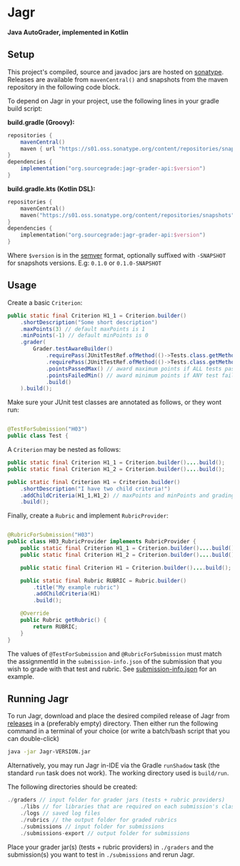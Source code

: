 # Jagr

**Java AutoGrader, implemented in Kotlin**

## Setup

This project's compiled, source and javadoc jars are hosted on [sonatype](https://s01.oss.sonatype.org). Releases are available
from `mavenCentral()` and snapshots from the maven repository in the following code block.

To depend on Jagr in your project, use the following lines in your gradle build script:

**build.gradle (Groovy):**

```groovy
repositories {
    mavenCentral()
    maven { url "https://s01.oss.sonatype.org/content/repositories/snapshots" } // only needed for snapshot versions
}
dependencies {
    implementation("org.sourcegrade:jagr-grader-api:$version")
}
```

**build.gradle.kts (Kotlin DSL):**

```kotlin
repositories {
    mavenCentral()
    maven("https://s01.oss.sonatype.org/content/repositories/snapshots") // only needed for snapshot versions
}
dependencies {
    implementation("org.sourcegrade:jagr-grader-api:$version")
}
```

Where `$version` is in the [semver](https://semver.org/) format, optionally suffixed with `-SNAPSHOT` for snapshots versions.
E.g: `0.1.0` or `0.1.0-SNAPSHOT`

## Usage

Create a basic `Criterion`:

```java
public static final Criterion H1_1 = Criterion.builder()
    .shortDescription("Some short description")
    .maxPoints(3) // default maxPoints is 1
    .minPoints(-1) // default minPoints is 0
    .grader(
        Grader.testAwareBuilder()
            .requirePass(JUnitTestRef.ofMethod(()->Tests.class.getMethod("testPositiveInts")))
            .requirePass(JUnitTestRef.ofMethod(()->Tests.class.getMethod("testNegativeInts")))
            .pointsPassedMax() // award maximum points if ALL tests passed
            .pointsFailedMin() // award minimum points if ANY test failed
            .build()
    ).build();
```

Make sure your JUnit test classes are annotated as follows, or they wont run:

```java

@TestForSubmission("H03")
public class Test {
```

A `Criterion` may be nested as follows:

```java
public static final Criterion H1_1 = Criterion.builder()....build();
public static final Criterion H1_2 = Criterion.builder()....build();

public static final Criterion H1 = Criterion.builder()
    .shortDescription("I have two child criteria!")
    .addChildCriteria(H1_1,H1_2) // maxPoints and minPoints and grading is inferred from child criteria
    .build();
```

Finally, create a `Rubric` and implement `RubricProvider`:

```java

@RubricForSubmission("H03")
public class H03_RubricProvider implements RubricProvider {
    public static final Criterion H1_1 = Criterion.builder()....build();
    public static final Criterion H1_2 = Criterion.builder()....build();

    public static final Criterion H1 = Criterion.builder()....build();

    public static final Rubric RUBRIC = Rubric.builder()
        .title("My example rubric")
        .addChildCriteria(H1)
        .build();

    @Override
    public Rubric getRubric() {
        return RUBRIC;
    }
}
```

The values of `@TestForSubmission` and `@RubricForSubmission` must match the assignmentId in the `submission-info.json` of the
submission that you wish to grade with that test and rubric. See
[submission-info.json](https://github.com/SourceGrade/SubmissionTemplate/blob/master/src/main/resources/submission-info.json)
for an example.

## Running Jagr

To run Jagr, download and place the desired compiled release of Jagr from
[releases](https://github.com/SourceGrade/Jagr/releases) in a (preferably empty) directory. Then either run the following command
in a terminal of your choice (or write a batch/bash script that you can double-click)

```bash
java -jar Jagr-VERSION.jar
```

Alternatively, you may run Jagr in-IDE via the Gradle `runShadow` task (the standard `run` task does not work). The working
directory used is `build/run`.

The following directories should be created:

```java
./graders // input folder for grader jars (tests + rubric providers)
    ./libs // for libraries that are required on each submission's classpath
    ./logs // saved log files
    ./rubrics // the output folder for graded rubrics
    ./submissions // input folder for submissions
    ./submissions-export // output folder for submissions
```

Place your grader jar(s) (tests + rubric providers) in `./graders` and the submission(s) you want to test in `./submissions` and
rerun Jagr.
